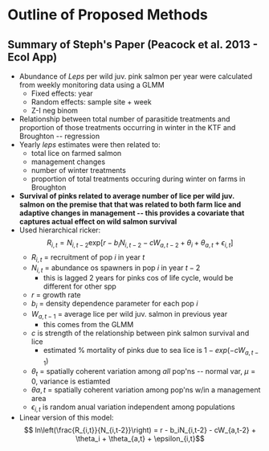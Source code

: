 # Outline of Proposed Methods

## Summary of Steph's Paper (Peacock et al. 2013 - Ecol App)

* Abundance of *Leps* per wild juv. pink salmon per year were calculated from weekly monitoring data using a GLMM 
  * Fixed effects: year 
  * Random effects: sample site + week 
  * Z-I neg binom 
* Relationship between total number of parasitide treatments and proportion of those treatments occurring in winter in the KTF and Broughton -- regression 
* Yearly *leps* estimates were then related to:
  * total lice on farmed salmon
  * management changes 
  * number of winter treatments 
  * proportion of total treatments occuring during winter on farms in Broughton 
* **Survival of pinks related to average number of lice per wild juv. salmon on the premise that that was related to both farm lice and adaptive changes in management -- this provides a covariate that captures actual effect on wild salmon survival**
* Used hierarchical ricker: 
  $$ R_{i,t} = N_{i,t-2} \text{exp} [r - b_iN_{i,t-2} - cW_{a,t-2} + \theta_i + \theta_{a,t} + \epsilon_{i,t}] $$
    * $R_{i,t}$ = recruitment of pop $i$ in year $t$ 
    * $N_{i,t}$ = abundance os spawners in pop $i$ in year $t-2$
      * this is lagged 2 years for pinks cos of life cycle, would be different for other spp 
    * $r$ = growth rate 
    * $b_i$ = density dependence parameter for each pop $i$
    * $W_{a,t-1}$ = average lice per wild juv. salmon in previous year 
      * this comes from the GLMM
    * $c$ is strength of the relationship between pink salmon survival and lice 
      * estimated % mortality of pinks due to sea lice is $1- exp(-cW_{a,t-1})$
    * $\theta_t$ = spatially coherent variation among *all* pop'ns -- normal var, $\mu = 0$, variance is estiamted 
    *  $\theta{a,t}$ = spatially coherent variation among pop'ns w/in a management area 
    *  $\epsilon_{i,t}$ is random anual variation independent among populations
 * Linear version of this model:
  $$ ln\left(\frac{R_{i,t}}{N_{i,t-2}}\right) = r - b_iN_{i,t-2} - cW_{a,t-2} + \theta_i + \theta_{a,t} + \epsilon_{i,t}$$
